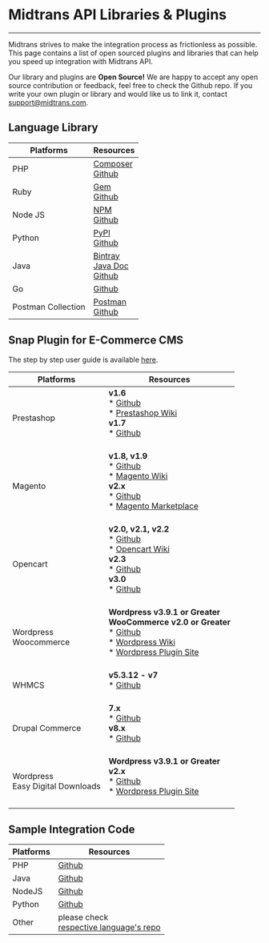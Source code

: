 # Midtrans API Libraries & Plugins
<hr>

Midtrans strives to make the integration process as frictionless as possible. This page contains a list of open sourced plugins and libraries that can help you speed up integration with Midtrans API.

Our library and plugins are **Open Source!** We are happy to accept any open source contribution or feedback, feel free to check the Github repo. If you write your own plugin or library and would like us to link it, contact [support@midtrans.com](mailto:support@midtrans.com "support email").

<!-- TODO add new row on the table, logo of each CMS & languages -->

## Language Library

|Platforms | Resources |
|---|---|
|PHP|[Composer](https://packagist.org/packages/midtrans/midtrans-php)<br>[Github](https://github.com/Midtrans/midtrans-php)|
|Ruby|[Gem](https://rubygems.org/gems/veritrans)<br>[Github](https://github.com/veritrans/veritrans-ruby)|
|Node JS|[NPM](https://www.npmjs.org/package/midtrans-client)<br>[Github](https://github.com/Midtrans/midtrans-nodejs-client)|
|Python|[PyPI](https://pypi.org/project/midtransclient/1.0.6/)<br>[Github](https://github.com/Midtrans/midtrans-python-client)|
|Java|[Bintray](https://bintray.com/midtrans/midtrans-java/com.midtrans)<br>[Java Doc](https://midtrans.github.io/midtrans-java/index.html)<br>[Github](https://github.com/Midtrans/midtrans-java)|
|Go|[Github](https://github.com/veritrans/go-midtrans)|
|Postman Collection| [Postman](https://app.getpostman.com/run-collection/af068be08b5d1a422796)<br>[Github](https://github.com/Midtrans/Midtrans-Payment-API-Postman-Collections)|

## Snap Plugin for E-Commerce CMS
The step by step user guide is available [here](/en/snap/with-plugins).

|Platforms | Resources |
|---|---|
|Prestashop| **v1.6**<br> * [Github](https://github.com/veritrans/SNAP-Prestashop)<br> * [Prestashop Wiki](https://github.com/veritrans/SNAP-Prestashop/wiki)<br>**v1.7**<br> * [Github](https://github.com/veritrans/SNAP-Prestashop)<br><br>|
|Magento|**v1.8, v1.9**<br> * [Github](https://github.com/veritrans/SNAP-Magento)<br> * [Magento Wiki](https://github.com/veritrans/SNAP-Magento/wiki)<br>**v2.x**<br> * [Github](https://github.com/Midtrans/Midtrans-Magento2)<br> * [Magento Marketplace](https://marketplace.magento.com/midtrans-snap.html)<br><br>|
|Opencart|**v2.0, v2.1, v2.2**<br> * [Github](https://github.com/veritrans/SNAP-Opencart)<br> * [Opencart Wiki](https://github.com/veritrans/SNAP-Opencart/wiki)<br>**v2.3**<br> * [Github](https://github.com/Midtrans/SNAP-Opencart-2.3/)<br>**v3.0**<br> * [Github](https://github.com/Midtrans/Midtrans-Opencart3/)<br><br>|
|Wordpress <br> Woocommerce|**Wordpress v3.9.1 or Greater**<br>**WooCommerce v2.0 or Greater**<br> * [Github](https://github.com/veritrans/SNAP-Woocommerce)<br> * [Wordpress Wiki](https://github.com/veritrans/SNAP-Woocommerce/wiki)<br> * [Wordpress Plugin Site](https://wordpress.org/plugins/midtrans-woocommerce/)<br><br> |
|WHMCS| **v5.3.12 - v7**<br> * [Github](https://github.com/veritrans/SNAP-whmcs)<br><br>|
|Drupal Commerce|**7.x**<br> * [Github](https://github.com/Midtrans/Midtrans-Drupal7)<br>**v8.x**<br> * [Github](https://github.com/Midtrans/Midtrans-Drupal8)<br><br> |
|Wordpress <br> Easy Digital Downloads|**Wordpress v3.9.1 or Greater**<br>**v2.x**<br> * [Github](https://github.com/Midtrans/midtrans-edd)<br> * [Wordpress Plugin Site](https://wordpress.org/plugins/edd-midtrans-gateway/)<br><br> |

## Sample Integration Code

|Platforms | Resources |
|---|---|
|PHP | [Github](https://github.com/Midtrans/midtrans-php/tree/master/examples)|
|Java | [Github](https://github.com/Midtrans/midtrans-java/tree/master/example)|
|NodeJS | [Github](https://github.com/Midtrans/midtrans-nodejs-client/tree/master/examples)|
|Python | [Github](https://github.com/Midtrans/midtrans-python-client/tree/master/examples)|
|Other | please check <br>[respective language's repo](#language-library)|